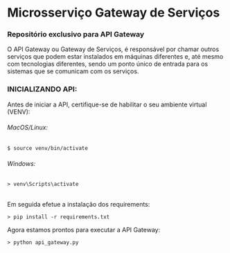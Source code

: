 # Microsserviço Gateway de Serviços
### Repositório exclusivo para API Gateway

O API Gateway ou Gateway de Serviços, é responsável por chamar outros serviços que podem estar instalados em máquinas diferentes e, até mesmo com tecnologias diferentes, 
sendo um ponto único de entrada para os sistemas que se comunicam com os serviços.

### INICIALIZANDO API:

Antes de iniciar a API, certifique-se de habilitar o seu ambiente virtual (VENV):
###### MacOS/Linux:
```
$ source venv/bin/activate
```
###### Windows:
```
> venv\Scripts\activate
```

</br>Em seguida efetue a instalação dos requirements:
```
> pip install -r requirements.txt
```

Agora estamos prontos para executar a API Gateway:
```
> python api_gateway.py
```
